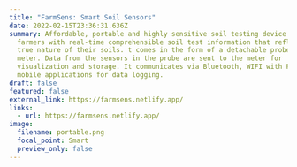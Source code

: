 ```yaml
---
title: "FarmSens: Smart Soil Sensors"
date: 2022-02-15T23:36:31.636Z
summary: Affordable, portable and highly sensitive soil testing device provides
  farmers with real-time comprehensible soil test information that reflects the
  true nature of their soils. t comes in the form of a detachable probe and a
  meter. Data from the sensors in the probe are sent to the meter for
  visualization and storage. It communicates via Bluetooth, WIFI with FarmSens
  mobile applications for data logging.
draft: false
featured: false
external_link: https://farmsens.netlify.app/
links:
  - url: https://farmsens.netlify.app/
image:
  filename: portable.png
  focal_point: Smart
  preview_only: false
---
```


